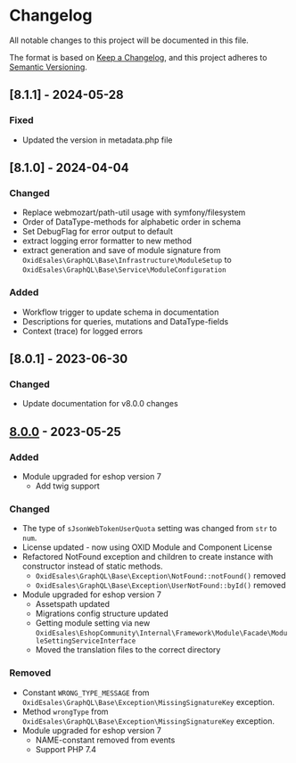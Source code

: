 # Changelog
All notable changes to this project will be documented in this file.

The format is based on [Keep a Changelog](https://keepachangelog.com/en/1.0.0/),
and this project adheres to [Semantic Versioning](https://semver.org/spec/v2.0.0.html).

## [8.1.1] - 2024-05-28

### Fixed
- Updated the version in metadata.php file

## [8.1.0] - 2024-04-04

### Changed
- Replace webmozart/path-util usage with symfony/filesystem
- Order of DataType-methods for alphabetic order in schema
- Set DebugFlag for error output to default
- extract logging error formatter to new method
- extract generation and save of module signature from `OxidEsales\GraphQL\Base\Infrastructure\ModuleSetup` to `OxidEsales\GraphQL\Base\Service\ModuleConfiguration`

### Added
- Workflow trigger to update schema in documentation
- Descriptions for queries, mutations and DataType-fields
- Context (trace) for logged errors

## [8.0.1] - 2023-06-30

### Changed
- Update documentation for v8.0.0 changes

## [8.0.0] - 2023-05-25

### Added
- Module upgraded for eshop version 7
  - Add twig support

### Changed
- The type of `sJsonWebTokenUserQuota` setting was changed from `str` to `num`.
- License updated - now using OXID Module and Component License
- Refactored NotFound exception and children to create instance with constructor instead of static methods.
  - `OxidEsales\GraphQL\Base\Exception\NotFound::notFound()` removed
  - `OxidEsales\GraphQL\Base\Exception\UserNotFound::byId()` removed
- Module upgraded for eshop version 7
  - Assetspath updated
  - Migrations config structure updated
  - Getting module setting via new `OxidEsales\EshopCommunity\Internal\Framework\Module\Facade\ModuleSettingServiceInterface`
  - Moved the translation files to the correct directory

### Removed
- Constant `WRONG_TYPE_MESSAGE` from `OxidEsales\GraphQL\Base\Exception\MissingSignatureKey` exception.
- Method `wrongType` from `OxidEsales\GraphQL\Base\Exception\MissingSignatureKey` exception.
- Module upgraded for eshop version 7
  - NAME-constant removed from events
  - Support PHP 7.4


[8.0.0]: https://github.com/OXID-eSales/graphql-base-module/compare/v7.0.2...v8.0.0
